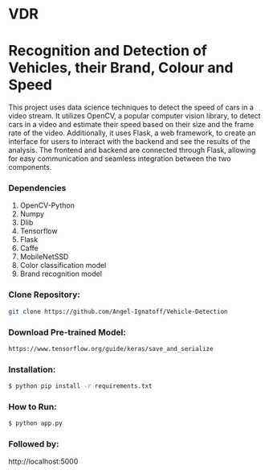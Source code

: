 # VDR
 
 # Recognition and Detection of Vehicles, their Brand, Colour and Speed

This project uses data science techniques to detect the speed of cars in a video stream. It utilizes OpenCV, a popular computer vision library, to detect cars in a video and estimate their speed based on their size and the frame rate of the video. Additionally, it uses Flask, a web framework, to create an interface for users to interact with the backend and see the results of the analysis. The frontend and backend are connected through Flask, allowing for easy communication and seamless integration between the two components.


### Dependencies
1. OpenCV-Python
2. Numpy
3. Dlib
4. Tensorflow
5. Flask
6. Caffe
7. MobileNetSSD
8. Color classification model
9. Brand recognition model

### Clone Repository:
```sh
git clone https://github.com/Angel-Ignatoff/Vehicle-Detection
```

### Download Pre-trained Model:
```sh
https://www.tensorflow.org/guide/keras/save_and_serialize 
```

### Installation:
```sh
$ python pip install -r requirements.txt
```
### How to Run:
```sh
$ python app.py
```

### Followed by:
http://localhost:5000
